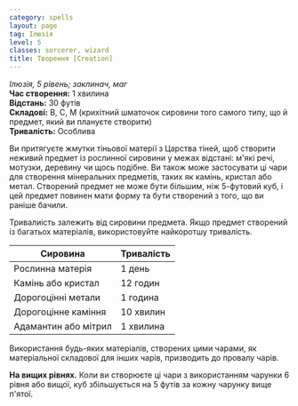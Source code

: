 ```yaml
---
category: spells
layout: page
tag: Ілюзія
level: 5
classes: sorcerer, wizard
title: Творення [Creation]
---
```


_Ілюзія, 5 рівень; заклинач, маг_   
**Час створення:** 1 хвилина    
**Відстань:** 30 футів    
**Складові:** В, С, М (крихітний шматочок сировини того самого типу, що й предмет, який ви плануєте створити)    
**Тривалість:** Особлива   

Ви притягуєте жмутки тіньової матерії з Царства тіней, щоб створити неживий предмет із рослинної сировини у межах відстані: м'які речі, мотузки, деревину чи щось подібне. Ви також може застосувати ці чари для створення мінеральних предметів, таких як камінь, кристал або метал. Створений предмет не може бути більшим, ніж 5-футовий куб, і цей предмет повинен мати форму та бути створений з того, що ви раніше бачили.    

Тривалиість залежить від сировини предмета. Якщо предмет створений із багатьох матеріалів, використовуйте найкоротшу тривалість.  

| Сировина             | Тривалість |
| -------------------- | ---------- |
| Рослинна матерія     | 1 день     |
| Камінь або кристал   | 12 годин   |
| Дорогоцінні метали   | 1 година   |
| Дорогоцінне каміння  | 10 хвилин  |
| Адамантин або мітрил | 1 хвилина  |

Використання будь-яких матеріалів, створених цими чарами, як матеріальної складової для інших чарів, призводить до провалу чарів.   

**На вищих рівнях.** Коли ви створюєте ці чари з використанням чарунки 6 рівня або вищої, куб збільшується на 5 футів за кожну чарунку вище п'ятої. 

